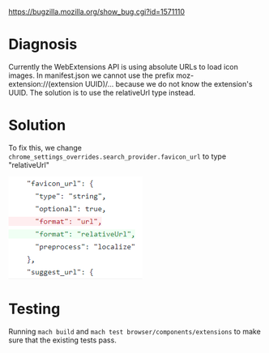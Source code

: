https://bugzilla.mozilla.org/show_bug.cgi?id=1571110

# Diagnosis

Currently the WebExtensions API is using absolute URLs to load icon images. In manifest.json we cannot use the prefix moz-extension://(extension UUID)/... because we do not know the extension's UUID. The solution is to use the relativeUrl type instead.


# Solution

To fix this, we change ```chrome_settings_overrides.search_provider.favicon_url``` to type "relativeUrl"

![SS](https://raw.githubusercontent.com/darwintr/gecko-dev/bug_1571110/doc/patchss.png)

# Testing

Running ```mach build``` and ```mach test browser/components/extensions``` to make sure that the existing tests pass.
